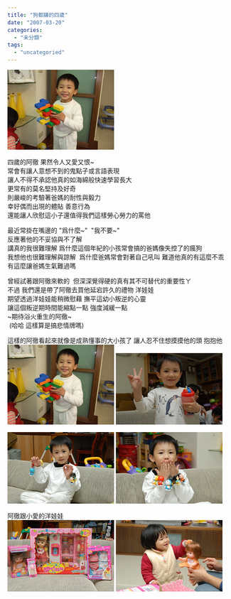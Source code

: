 ```yaml
---
title: "狗都嫌的四歲"
date: "2007-03-20"
categories: 
  - "未分類"
tags: 
  - "uncategoried"
---
```


![](images/429944990_42f256c7aa_m.jpg)

四歲的阿徹 果然令人又愛又恨~  
常會有讓人意想不到的鬼點子或言語表現   
讓人不得不承認他真的如海綿般快速學習長大  
更常有的莫名堅持及好奇  
則嚴峻的考驗著爸媽的耐性與毅力  
幸好偶而出現的體貼 善意行為  
還能讓人欣慰這小子還值得我們這樣勞心勞力的罵他  
  
最近常掛在嘴邊的 "爲什麼~"  "我不要~"  
反應著他的不妥協與不了解  
講真的我很難理解 爲什麼這個年紀的小孩常會搞的爸媽像失控了的瘋狗  
我想他也很難理解與諒解  爲什麼爸媽常會對著自己吼叫 難道他真的有這麼不乖 有這麼讓爸媽生氣難過嗎  
  
曾經試著跟阿徹來軟的  但深深覺得硬的真有其不可替代的重要性ㄚ  
不過 我們還是帶了阿徹去買他延宕許久的禮物 洋娃娃  
期望透過洋娃娃能稍微慰藉 撫平這幼小叛逆的心靈  
讓這個叛逆期時間能縮點一點 強度減緩一點  
~期待浴火重生的阿徹~  
 (哈哈 這樣算是搞悲情牌嗎)  
  
這樣的阿徹看起來就像是成熟懂事的大小孩了 讓人忍不住想摸摸他的頭 抱抱他  
![](images/429944990_42f256c7aa_m.jpg) ![](images/429932398_5d3edbc80c_m.jpg)  

![](images/429928706_a20bad354b_m.jpg) ![](images/429926999_ef7dda9968_m.jpg)  
  
阿徹跟小愛的洋娃娃   
![](images/429922212_1871fcf3be_m.jpg) ![](images/429920159_994eb31cae_m.jpg)
